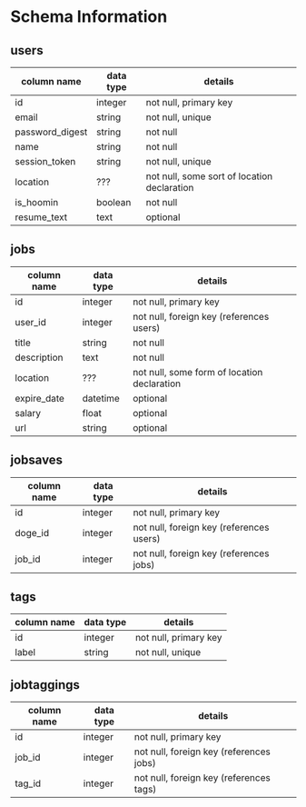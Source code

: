 # Schema Information

## users
column name     | data type | details
----------------|-----------|-----------------------
id              | integer   | not null, primary key
email           | string    | not null, unique
password_digest | string    | not null
name            | string    | not null
session_token   | string    | not null, unique
location        | ???       | not null, some sort of location declaration
is_hoomin       | boolean   | not null
resume_text     | text      | optional

<!-- ## dogs
column name     | data type | details
----------------|-----------|-----------------------
id              | integer   | not null, primary key
email           | string    | not null, unique
password_digest | string    | not null
name            | string    | not null
session_token   | string    | not null, unique
location        | ???       | not null, some sort of location declaration
resume_text     | text      | optional

## humans
column name     | data type | details
----------------|-----------|-----------------------
id              | integer   | not null, primary key
email           | string    | not null, unique
password_digest | string    | not null
name            | string    | not null
session_token   | string    | not null, unique -->

<!-- ## resumes
column name | data type | details
------------|-----------|-----------------------
id          | integer   | not null, primary key
dog_id      | integer   | not null, foreign key (references dogs)
location    | ???       | not null, some sort of location declaration
body        | text      | not null; either from direct upload or built from form -->

## jobs
column name | data type | details
------------|-----------|-----------------------
id          | integer   | not null, primary key
user_id     | integer   | not null, foreign key (references users)
title       | string    | not null
description | text      | not null
location    | ???       | not null, some form of location declaration
expire_date | datetime  | optional
salary      | float     | optional
url         | string    | optional

## jobsaves
column name | data type | details
------------|-----------|-----------------------
id          | integer   | not null, primary key
doge_id     | integer   | not null, foreign key (references users)
job_id      | integer   | not null, foreign key (references jobs)

## tags
column name | data type | details
------------|-----------|-----------------------
id          | integer   | not null, primary key
label       | string    | not null, unique

## jobtaggings
column name | data type | details
------------|-----------|-----------------------
id          | integer   | not null, primary key
job_id      | integer   | not null, foreign key (references jobs)
tag_id      | integer   | not null, foreign key (references tags)
